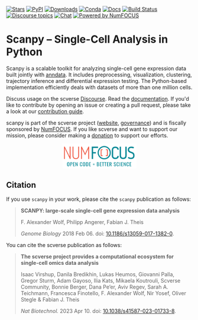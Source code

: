 [![Stars](https://img.shields.io/github/stars/scverse/scanpy?style=flat&logo=GitHub&color=yellow)](https://github.com/scverse/scanpy/stargazers)
[![PyPI](https://img.shields.io/pypi/v/scanpy?logo=PyPI)](https://pypi.org/project/scanpy)
[![Downloads](https://static.pepy.tech/badge/scanpy)](https://pepy.tech/project/scanpy)
[![Conda](https://img.shields.io/conda/dn/conda-forge/scanpy?logo=Anaconda)](https://anaconda.org/conda-forge/scanpy)
[![Docs](https://readthedocs.com/projects/icb-scanpy/badge/?version=latest)](https://scanpy.readthedocs.io)
[![Build Status](https://dev.azure.com/scverse/scanpy/_apis/build/status/scverse.scanpy?branchName=main)](https://dev.azure.com/scverse/scanpy/_build)
[![Discourse topics](https://img.shields.io/discourse/posts?color=yellow&logo=discourse&server=https%3A%2F%2Fdiscourse.scverse.org)](https://discourse.scverse.org/)
[![Chat](https://img.shields.io/badge/zulip-join_chat-%2367b08f.svg)](https://scverse.zulipchat.com)
[![Powered by NumFOCUS](https://img.shields.io/badge/powered%20by-NumFOCUS-orange.svg?style=flat&colorA=E1523D&colorB=007D8A)](https://numfocus.org/)

# Scanpy – Single-Cell Analysis in Python

Scanpy is a scalable toolkit for analyzing single-cell gene expression data
built jointly with [anndata][].  It includes
preprocessing, visualization, clustering, trajectory inference and differential
expression testing.  The Python-based implementation efficiently deals with
datasets of more than one million cells.

Discuss usage on the scverse [Discourse][]. Read the [documentation][].
If you'd like to contribute by opening an issue or creating a pull request, please take a look at our [contribution guide][].

[anndata]: https://anndata.readthedocs.io
[discourse]: https://discourse.scverse.org/
[documentation]: https://scanpy.readthedocs.io

[//]: # (numfocus-fiscal-sponsor-attribution)

scanpy is part of the scverse project ([website](https://scverse.org), [governance](https://scverse.org/about/roles)) and is fiscally sponsored by [NumFOCUS](https://numfocus.org/).
If you like scverse and want to support our mission, please consider making a [donation](https://numfocus.org/donate-to-scverse) to support our efforts.

<div align="center">
<a href="https://numfocus.org/project/scverse">
  <img
    src="https://raw.githubusercontent.com/numfocus/templates/master/images/numfocus-logo.png"
    width="200"
  >
</a>
</div>


## Citation

If you use `scanpy` in your work, please cite the `scanpy` publication as follows:

> **SCANPY: large-scale single-cell gene expression data analysis**
>
> F. Alexander Wolf, Philipp Angerer, Fabian J. Theis
>
> _Genome Biology_ 2018 Feb 06. doi: [10.1186/s13059-017-1382-0](https://doi.org/10.1186/s13059-017-1382-0).

You can cite the scverse publication as follows:

> **The scverse project provides a computational ecosystem for single-cell omics data analysis**
>
> Isaac Virshup, Danila Bredikhin, Lukas Heumos, Giovanni Palla, Gregor Sturm, Adam Gayoso, Ilia Kats, Mikaela Koutrouli, Scverse Community, Bonnie Berger, Dana Pe’er, Aviv Regev, Sarah A. Teichmann, Francesca Finotello, F. Alexander Wolf, Nir Yosef, Oliver Stegle & Fabian J. Theis
>
> _Nat Biotechnol._ 2023 Apr 10. doi: [10.1038/s41587-023-01733-8](https://doi.org/10.1038/s41587-023-01733-8).


[contribution guide]: CONTRIBUTING.md

